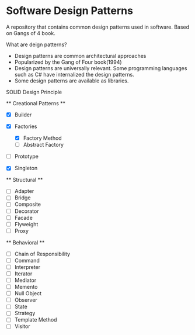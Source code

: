 # Software Design Patterns
 A repository that contains common design patterns used in software. Based on Gangs of 4 book. 

What are deign patterns?
- Design patterns are common architectural approaches
- Popularized by the Gang of Four book(1994)
- Design patterns are universally relevant. Some programming languages such as C# have internalized the design patterns.
- Some design patterns are available as libraries.

SOLID Design Principle

** Creational Patterns **
- [x] Builder
- [x] Factories
  - [x] Factory Method
  - [ ] Abstract Factory
- [ ] Prototype
- [x] Singleton


** Structural **
- [ ] Adapter
- [ ] Bridge
- [ ] Composite
- [ ] Decorator
- [ ] Facade
- [ ] Flyweight
- [ ] Proxy

** Behavioral **
- [ ] Chain of Responsibility
- [ ] Command
- [ ] Interpreter
- [ ] Iterator
- [ ] Mediator
- [ ] Memento
- [ ] Null Object
- [ ] Observer
- [ ] State
- [ ] Strategy
- [ ] Template Method
- [ ] Visitor